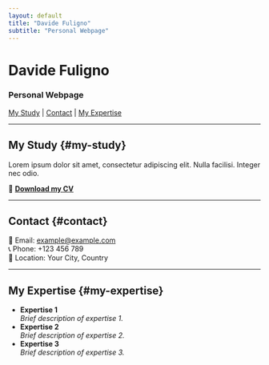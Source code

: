 ```yaml
---
layout: default
title: "Davide Fuligno"
subtitle: "Personal Webpage"
---
```


# Davide Fuligno  
### Personal Webpage  

<nav>
  <a href="#my-study">My Study</a> | 
  <a href="#contact">Contact</a> | 
  <a href="#my-expertise">My Expertise</a>
</nav>

---

## My Study {#my-study}
Lorem ipsum dolor sit amet, consectetur adipiscing elit. Nulla facilisi. Integer nec odio.  

📄 **[Download my CV](#)**

---

## Contact {#contact}
📧 Email: example@example.com  
📞 Phone: +123 456 789  
📍 Location: Your City, Country  

---

## My Expertise {#my-expertise}
- **Expertise 1**  
  _Brief description of expertise 1._
- **Expertise 2**  
  _Brief description of expertise 2._
- **Expertise 3**  
  _Brief description of expertise 3._

